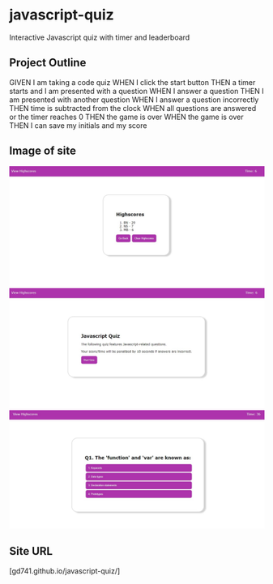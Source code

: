 # javascript-quiz
Interactive Javascript quiz with timer and leaderboard 
## Project Outline

GIVEN I am taking a code quiz
WHEN I click the start button
THEN a timer starts and I am presented with a question
WHEN I answer a question
THEN I am presented with another question
WHEN I answer a question incorrectly
THEN time is subtracted from the clock
WHEN all questions are answered or the timer reaches 0
THEN the game is over
WHEN the game is over
THEN I can save my initials and my score

## Image of site ##
![alt text](https://github.com/gd741/Javascript-Quiz/blob/main/assets/images/Highscores.jpg)
![alt text](https://github.com/gd741/Javascript-Quiz/blob/main/assets/images/QuizStart.jpg)
![alt text](https://github.com/gd741/Javascript-Quiz/blob/main/assets/images/question.jpg)


## Site URL ##
[gd741.github.io/javascript-quiz/]
